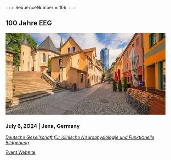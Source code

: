 +++
SequenceNumber = 106
+++

## 100 Jahre EEG

![Jena](/assets/images/jena.jpg 'Jena')

### July 6, 2024 | Jena, Germany

*[Deutsche Gesellschaft für Klinische Neurophysiologie und Funktionelle Bildgebung](https://dgkn.de/100jahreeeg)*

[Event Website](https://dgkn.de/100jahreeeg)
